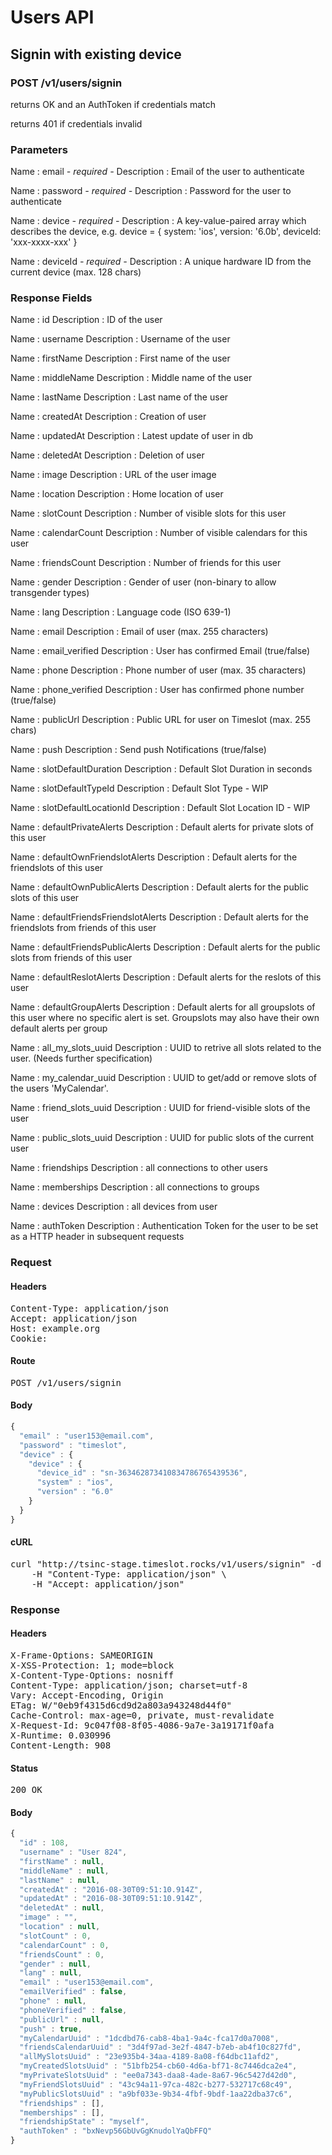 # Users API

## Signin with existing device

### POST /v1/users/signin

returns OK and an AuthToken if credentials match

returns 401 if credentials invalid

### Parameters

Name : email *- required -*
Description : Email of the user to authenticate

Name : password *- required -*
Description : Password for the user to authenticate

Name : device *- required -*
Description : A key-value-paired array which describes the device, e.g. device = { system: &#39;ios&#39;, version: &#39;6.0b&#39;, deviceId: &#39;xxx-xxxx-xxx&#39; }

Name : deviceId *- required -*
Description : A unique hardware ID from the current device (max. 128 chars)


### Response Fields

Name : id
Description : ID of the user

Name : username
Description : Username of the user

Name : firstName
Description : First name of the user

Name : middleName
Description : Middle name of the user

Name : lastName
Description : Last name of the user

Name : createdAt
Description : Creation of user

Name : updatedAt
Description : Latest update of user in db

Name : deletedAt
Description : Deletion of user

Name : image
Description : URL of the user image

Name : location
Description : Home location of user

Name : slotCount
Description : Number of visible slots for this user

Name : calendarCount
Description : Number of visible calendars for this user

Name : friendsCount
Description : Number of friends for this user

Name : gender
Description : Gender of user (non-binary to allow transgender types)

Name : lang
Description : Language code (ISO 639-1)

Name : email
Description : Email of user (max. 255 characters)

Name : email_verified
Description : User has confirmed Email (true/false)

Name : phone
Description : Phone number of user (max. 35 characters)

Name : phone_verified
Description : User has confirmed phone number (true/false)

Name : publicUrl
Description : Public URL for user on Timeslot (max. 255 chars)

Name : push
Description : Send push Notifications (true/false)

Name : slotDefaultDuration
Description : Default Slot Duration in seconds

Name : slotDefaultTypeId
Description : Default Slot Type - WIP

Name : slotDefaultLocationId
Description : Default Slot Location ID - WIP

Name : defaultPrivateAlerts
Description : Default alerts for private slots of this user

Name : defaultOwnFriendslotAlerts
Description : Default alerts for the friendslots of this user

Name : defaultOwnPublicAlerts
Description : Default alerts for the public slots of this user

Name : defaultFriendsFriendslotAlerts
Description : Default alerts for the friendslots from friends of this user

Name : defaultFriendsPublicAlerts
Description : Default alerts for the public slots from friends of this user

Name : defaultReslotAlerts
Description : Default alerts for the reslots of this user

Name : defaultGroupAlerts
Description : Default alerts for all groupslots of this user where no specific alert is set. Groupslots may also have their own default alerts per group

Name : all_my_slots_uuid
Description : UUID to retrive all slots related to the user. (Needs further specification)

Name : my_calendar_uuid
Description : UUID to get/add or remove slots of the  users &#39;MyCalendar&#39;.

Name : friend_slots_uuid
Description : UUID for friend-visible slots of the user

Name : public_slots_uuid
Description : UUID for public slots of the current user

Name : friendships
Description : all connections to other users

Name : memberships
Description : all connections to groups

Name : devices
Description : all devices from user

Name : authToken
Description : Authentication Token for the user to be set as a HTTP header in subsequent requests

### Request

#### Headers

<pre>Content-Type: application/json
Accept: application/json
Host: example.org
Cookie: </pre>

#### Route

<pre>POST /v1/users/signin</pre>

#### Body
```javascript
{
  "email" : "user153@email.com",
  "password" : "timeslot",
  "device" : {
    "device" : {
      "device_id" : "sn-363462873410834786765439536",
      "system" : "ios",
      "version" : "6.0"
    }
  }
}
```


#### cURL

<pre class="request">curl &quot;http://tsinc-stage.timeslot.rocks/v1/users/signin&quot; -d &#39;{&quot;email&quot;:&quot;user153@email.com&quot;,&quot;password&quot;:&quot;timeslot&quot;,&quot;device&quot;:{&quot;device&quot;:{&quot;device_id&quot;:&quot;sn-363462873410834786765439536&quot;,&quot;system&quot;:&quot;ios&quot;,&quot;version&quot;:&quot;6.0&quot;}}}&#39; -X POST \
	-H &quot;Content-Type: application/json&quot; \
	-H &quot;Accept: application/json&quot;</pre>

### Response

#### Headers

<pre>X-Frame-Options: SAMEORIGIN
X-XSS-Protection: 1; mode=block
X-Content-Type-Options: nosniff
Content-Type: application/json; charset=utf-8
Vary: Accept-Encoding, Origin
ETag: W/&quot;0eb9f4315d6cd9d2a803a943248d44f0&quot;
Cache-Control: max-age=0, private, must-revalidate
X-Request-Id: 9c047f08-8f05-4086-9a7e-3a19171f0afa
X-Runtime: 0.030996
Content-Length: 908</pre>

#### Status

<pre>200 OK</pre>

#### Body

```javascript
{
  "id" : 108,
  "username" : "User 824",
  "firstName" : null,
  "middleName" : null,
  "lastName" : null,
  "createdAt" : "2016-08-30T09:51:10.914Z",
  "updatedAt" : "2016-08-30T09:51:10.914Z",
  "deletedAt" : null,
  "image" : "",
  "location" : null,
  "slotCount" : 0,
  "calendarCount" : 0,
  "friendsCount" : 0,
  "gender" : null,
  "lang" : null,
  "email" : "user153@email.com",
  "emailVerified" : false,
  "phone" : null,
  "phoneVerified" : false,
  "publicUrl" : null,
  "push" : true,
  "myCalendarUuid" : "1dcdbd76-cab8-4ba1-9a4c-fca17d0a7008",
  "friendsCalendarUuid" : "3d4f97ad-3e2f-4847-b7eb-ab4f10c827fd",
  "allMySlotsUuid" : "23e935b4-34aa-4189-8a08-f64dbc11afd2",
  "myCreatedSlotsUuid" : "51bfb254-cb60-4d6a-bf71-8c7446dca2e4",
  "myPrivateSlotsUuid" : "ee0a7343-daa8-4ade-8a67-96c5427d42d0",
  "myFriendSlotsUuid" : "43c94a11-97ca-482c-b277-532717c68c49",
  "myPublicSlotsUuid" : "a9bf033e-9b34-4fbf-9bdf-1aa22dba37c6",
  "friendships" : [],
  "memberships" : [],
  "friendshipState" : "myself",
  "authToken" : "bxNevp56GbUvGgKnudolYaQbFFQ"
}
```
